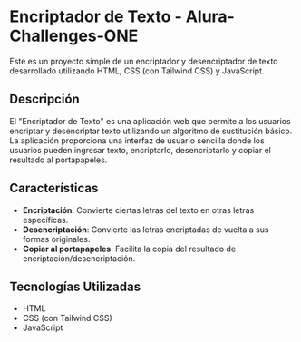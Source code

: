 # Encriptador de Texto - Alura-Challenges-ONE

Este es un proyecto simple de un encriptador y desencriptador de texto desarrollado utilizando HTML, CSS (con Tailwind CSS) y JavaScript.

## Descripción

El "Encriptador de Texto" es una aplicación web que permite a los usuarios encriptar y desencriptar texto utilizando un algoritmo de sustitución básico. La aplicación proporciona una interfaz de usuario sencilla donde los usuarios pueden ingresar texto, encriptarlo, desencriptarlo y copiar el resultado al portapapeles.

## Características

- **Encriptación**: Convierte ciertas letras del texto en otras letras específicas.
- **Desencriptación**: Convierte las letras encriptadas de vuelta a sus formas originales.
- **Copiar al portapapeles**: Facilita la copia del resultado de encriptación/desencriptación.

## Tecnologías Utilizadas

- HTML
- CSS (con Tailwind CSS)
- JavaScript

